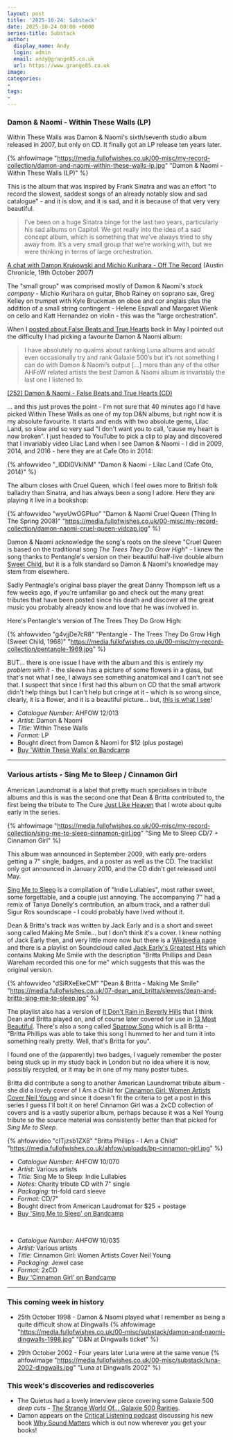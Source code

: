 ```yaml
---
layout: post
title: '2025-10-24: Substack'
date: 2025-10-24 00:00 +0000
series-title: Substack
author:
  display_name: Andy
  login: admin
  email: andy@grange85.co.uk
  url: https://www.grange85.co.uk
image:
categories:
-
tags:
-
---
```


### Damon & Naomi - Within These Walls (LP)

Within These Walls was Damon & Naomi's sixth/seventh studio album released in 2007, but only on CD. It finally got an LP release ten years later.

{% ahfowimage "https://media.fullofwishes.co.uk/00-misc/my-record-collection/damon-and-naomi-within-these-walls-lp.jpg" "Damon & Naomi - Within These Walls (LP)" %}

This is the album that was inspired by Frank Sinatra and was an effort "to record the slowest, saddest songs of an already notably slow and sad catalogue" - and it is slow, and it is sad, and it is because of that very very beautiful.

<blockquote>
I’ve been on a huge Sinatra binge for the last two years, particularly his sad albums on Capitol. We got really into the idea of a sad concept album, which is something that we’ve always tried to shy away from. It’s a very small group that we’re working with, but we were thinking in terms of large orchestration.
</blockquote>
<p class="caption"><a href="https://www.austinchronicle.com/daily/music/2007-10-19/552669/">A chat with Damon Krukowski and Michio Kurihara - Off The Record</a> (Austin Chronicle, 19th October 2007)</p>

The "small group" was comprised mostly of Damon & Naomi's _stock company_ - Michio Kurihara on guitar, Bhob Rainey on soprano sax, Greg Kelley on trumpet with Kyle Bruckman on oboe and cor anglais plus the addition of a small string contingent - Helene Espvall and Margaret Wienk on cello and Katt Hernandez on violin - this was the "large orchestration".

When I [posted about False Beats and True Hearts](https://www.fullofwishes.co.uk/2025/05/22/my-record-collection-damon-naomi-false-beats-and-true-hearts-cd/?utm_source=substack&utm_medium=social&utm_campaign=newsletter+20251024) back in May I pointed out the difficulty I had picking a favourite Damon & Naomi album:

<blockquote>
I have absolutely no qualms about ranking Luna albums and would even occasionally try and rank Galaxie 500’s but it’s not something I can do with Damon & Naomi’s output [...] more than any of the other AHFoW related artists the best Damon & Naomi album is invariably the last one I listened to.
</blockquote>
<p class="caption"><a href="/2025/05/22/my-record-collection-damon-naomi-false-beats-and-true-hearts-cd/">[252] Damon & Naomi - False Beats and True Hearts (CD)</a></p>

... and this just proves the point - I'm not sure that 40 minutes ago I'd have picked Within These Walls as one of my top D&N albums, but right now it is my absolute favourite. It starts and ends with two absolute gems, Lilac Land, so slow and so very sad "I don't want you to call, 'cause my heart is now broken". I just headed to YouTube to pick a clip to play and discovered that I invariably video Lilac Land when I see Damon & Naomi - I did in 2009, 2014, and 2016 - here they are at Cafe Oto in 2014:

{% ahfowvideo "_IDDlDVkiNM" "Damon & Naomi - Lilac Land (Cafe Oto, 2014)" %}

The album closes with Cruel Queen, which I feel owes more to British folk balladry than Sinatra, and has always been a song I adore. Here they are playing it live in a bookshop:

{% ahfowvideo "wyeUwOGPIuo" "Damon & Naomi Cruel Queen (Thing In The Spring 2008)" "https://media.fullofwishes.co.uk/00-misc/my-record-collection/damon-naomi-cruel-queen-vidcap.jpg" %}

Damon & Naomi acknowledge the song's roots on the sleeve "Cruel Queen is based on the traditional song _The Trees They Do Grow High_" - I knew the song thanks to Pentangle's version on their beautiful half-live double album [Sweet Child](https://en.wikipedia.org/wiki/Sweet_Child), but it is a folk standard so Damon & Naomi's knowledge may stem from elsewhere. 

Sadly Pentnagle's original bass player the great Danny Thompson left us a few weeks ago, if you're unfamiliar go and check out the many great tributes that have been posted since his death and discover all the great music you probably already know and love that he was involved in.

Here's Pentangle's version of The Trees They Do Grow High:

{% ahfowvideo "g4vjjDe7cR8" "Pentangle - The Trees They Do Grow High (Sweet Child, 1968)" "https://media.fullofwishes.co.uk/00-misc/my-record-collection/pentangle-1969.jpg" %}

BUT... there is one issue I have with the album and this is entirely _my problem with it_ - the sleeve has a picture of some flowers in a glass, but that's not what I see, I always see something anatomical and I can't not see that. I suspect that since I first had this album on CD that the small artwork didn't help things but I can't help but cringe at it - which is so wrong since, clearly, it is a flower, and it is a beautiful picture... but, [this is what I see](https://www.cincymuseum.org/2020/08/18/whats-in-the-jar/)!

 - *Catalogue Number:* AHFOW 12/013
 - *Artist:* Damon & Naomi
 - *Title:* Within These Walls
 - *Format:* LP
 - Bought direct from Damon & Naomi for $12 (plus postage)
- [Buy 'Within These Walls' on Bandcamp](https://damonandnaomi.bandcamp.com/album/within-these-walls)

---

### Various artists - Sing Me to Sleep / Cinnamon Girl

American Laundromat is a label that pretty much specialises in tribute albums and this is was the second one that Dean & Britta contributed to, the first being the tribute to The Cure [Just Like Heaven](https://www.fullofwishes.co.uk/2023/04/24/my-record-collection-028-just-like-heaven/?utm_source=substack&utm_medium=social&utm_campaign=newsletter+20251024) that I wrote about quite early in the series.

{% ahfowimage "https://media.fullofwishes.co.uk/00-misc/my-record-collection/sing-me-to-sleep-cinnamon-girl.jpg" "Sing Me to Sleep CD/7 + Cinnamon Girl" %}

This album was announced in September 2009, with early pre-orders getting a 7" single, badges, and a poster as well as the CD. The tracklist only got announced in January 2010, and the CD didn't get released until May.

[Sing Me to Sleep](https://americanlaundromatrecords.bandcamp.com/album/sing-me-to-sleep-indie-lullabies) is a compilation of "Indie Lullabies", most rather sweet, some forgettable, and a couple just annoying. The accompanying 7" had a remix of Tanya Donelly's contribution, an album track, and a rather dull Sigur Ros soundscape - I could probably have lived without it.

Dean & Britta's track was written by Jack Early and is a short and sweet song called Making Me Smile... but I don't think it's a cover. I knew nothing of Jack Early then, and very little more now but there is a [Wikipedia page](https://en.wikipedia.org/wiki/Jack_Early) and there is a playlist on Soundcloud called [Jack Early's Greatest Hits](https://soundcloud.com/jack-early/sets/jack-earlys-greatest-hits) which contains Making Me Smile with the description "Britta Phillips and Dean Wareham recorded this one for me" which suggests that this was the original version.

{% ahfowvideo "dSiRXeEkeCM" "Dean & Britta - Making Me Smile" "https://media.fullofwishes.co.uk/07-dean_and_britta/sleeves/dean-and-britta-sing-me-to-sleep.jpg" %}

The playlist also has a version of [It Don't Rain in Beverly Hills](https://soundcloud.com/jack-early/it-dont-rain-in-beverly-hills) that I think Dean and Britta played on, and of course later covered for use in [13 Most Beautiful](https://www.fullofwishes.co.uk/category/13-most-beautiful?utm_source=substack&utm_medium=social&utm_campaign=newsletter+20251024). There's also a song called [Sparrow Song](https://soundcloud.com/jack-early/sparrow-song) which is all Britta - "Britta Phillips was able to take this song I hummed to her and turn it into something really pretty. Well, that's Britta for you".

I found one of the (apparently) two badges, I vaguely remember the poster being stuck up in my study back in London but no idea where it is now, possibly recycled, or it may be in one of my many poster tubes.

Britta did contribute a song to another American Laundromat tribute album - she did a lovely cover of I Am a Child for [Cinnamon Girl: Women Artists Cover Neil Young](https://americanlaundromatrecords.bandcamp.com/album/cinnamon-girl-women-artists-cover-neil-young-for-charity) and since it doesn't fit the criteria to get a post in this series I guess I'll bolt it on here! Cinnamon Girl was a 2xCD collection of covers and is a vastly superior album, perhaps because it was a Neil Young tribute so the source material was consistently better than that picked for _Sing Me to Sleep_.

{% ahfowvideo "cITjzsb1ZX8" "Britta Phillips - I Am a Child" "https://media.fullofwishes.co.uk/ahfow/uploads/bp-cinnamon-girl.jpg" %}

 - *Catalogue Number:* AHFOW 10/070
 - *Artist:* Various artists
 - *Title:* Sing Me to Sleep: Indie Lullabies
 - *Notes:* Charity tribute CD with 7" single
 - *Packaging:* tri-fold card sleeve
 - *Format:* CD/7"
 - Bought direct from American Laudromat for $25 + postage
 - [Buy 'Sing Me to Sleep' on Bandcamp](https://media.fullofwishes.co.uk/00-misc/my-record-collection/sing-me-to-sleep-cinnamon-girl.jpg)

&nbsp;

 - *Catalogue Number:* AHFOW 10/035
 - *Artist:* Various artists
 - *Title:* Cinnamon Girl: Women Artists Cover Neil Young
 - *Packaging:* Jewel case
 - *Format:* 2xCD
 - [Buy 'Cinnamon Girl' on Bandcamp](https://americanlaundromatrecords.bandcamp.com/album/cinnamon-girl-women-artists-cover-neil-young-for-charity)

---

### This coming week in history

 - 25th October 1998 - Damon & Naomi played what I remember as being a quite difficult show at Dingwalls
 {% ahfowimage "https://media.fullofwishes.co.uk/00-misc/substack/damon-and-naomi-dingwalls-1998.jpg" "D&N at Dingwalls ticket" %}

 - 29th October 2002 - Four years later Luna were at the same venue
 {% ahfowimage "https://media.fullofwishes.co.uk/00-misc/substack/luna-2002-dingwalls.jpg" "Luna at Dingwalls 2002" %}


### This week's discoveries and rediscoveries

 - The Quietus had a lovely interview piece covering some Galaxie 500 _deep cuts_ - [The Strange World Of… Galaxie 500 Rarities](https://thequietus.com/interviews/strange-world-of/galaxie-500-best-music/).
 - Damon appears on the [Critical Listening podcast](https://criticallistening.podbean.com/e/episode-6-why-sound-matters-w-damon-krukowski/) discussing his new book [Why Sound Matters](https://yalebooks.yale.edu/book/9780300272246/why-sound-matters/) which is out now wherever you get your books!
